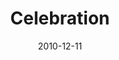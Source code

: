 ---
layout: message
category: message
series: "The 365 Days of Christmas"
title: "Celebration"
date: 2010-12-11
message_id: 649
---